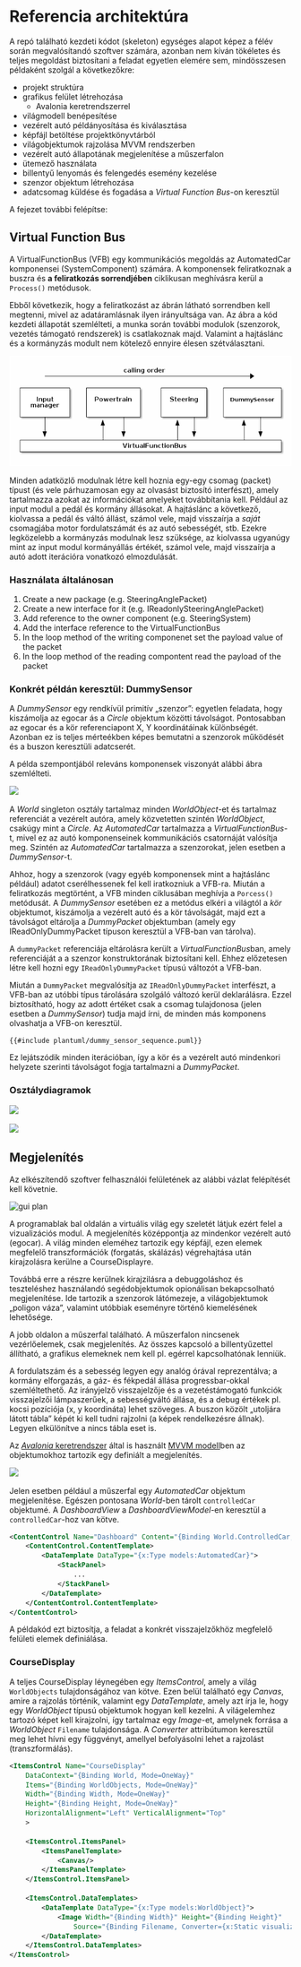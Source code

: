 # Referencia architektúra

A repó található kezdeti kódot (skeleton) egységes alapot képez a félév során megvalósítandó szoftver számára, azonban nem kíván tökéletes és teljes megoldást biztosítani a feladat egyetlen elemére sem, mindösszesen példaként szolgál a következőkre:

- projekt struktúra
- grafikus felület létrehozása
    - Avalonia keretrendszerrel
- világmodell benépesítése
- vezérelt autó példányosítása és kiválasztása
- képfájl betöltése projektkönyvtárból
- világobjektumok rajzolása MVVM rendszerben
- vezérelt autó állapotának megjelenítése a műszerfalon
- ütemező használata
- billentyű lenyomás és felengedés esemény kezelése
- szenzor objektum létrehozása
- adatcsomag küldése és fogadása a *Virtual Function Bus*-on keresztül

A fejezet további felépítse:

<!-- toc -->

## Virtual Function Bus

A VirtualFunctionBus (VFB) egy kommunikációs megoldás az AutomatedCar komponensei (SystemComponent) számára. A komponensek feliratkoznak a buszra és **a feliratkozás sorrendjében** ciklikusan meghívásra kerül a `Process()` metódusok.

Ebből következik, hogy a feliratkozást az ábrán látható sorrendben kell megtenni, mivel az adatáramlásnak ilyen irányultsága van. Az ábra a kód kezdeti állapotát szemlélteti, a munka során további modulok (szenzorok, vezetés támogató rendszerek) is csatlakoznak majd. Valamint a hajtáslánc és a kormányzás modult nem kötelező ennyire élesen szétválasztani.

![](plantuml/dummy_sensor_vfb.svg)

<!-- ```plantuml
{{#include plantuml/dummy_sensor_vfb.puml}}
``` -->

Minden adatközlő modulnak létre kell hoznia egy-egy csomag (packet) típust (és vele párhuzamosan egy az olvasást biztosító interfészt), amely tartalmazza azokat az információkat amelyeket továbbítania kell. Például az input modul a pedál és kormány állásokat. A hajtáslánc a következő, kiolvassa a pedál és váltó állást, számol vele, majd visszaírja a _saját_ csomagjába motor fordulatszámát és az autó sebességét, stb. Ezekre legközelebb a kormányzás modulnak lesz szüksége, az kiolvassa ugyanúgy mint az input modul kormányállás értékét, számol vele, majd visszaírja a autó adott iterációra vonatkozó elmozdulását.


### Használata általánosan

1. Create a new package (e.g. SteeringAnglePacket)
2. Create a new interface for it (e.g. IReadonlySteeringAnglePacket)
3. Add reference to the owner component (e.g. SteeringSystem)
4. Add the interface reference to the VirtualFunctionBus
5. In the loop method of the writing componenet set the payload value of the packet
6. In the loop method of the reading compontent read the payload of the packet


### Konkrét példán keresztül: DummySensor

A *DummySensor* egy rendkívül primitív „szenzor”: egyetlen feladata, hogy kiszámolja az egocar ás a *Circle* objektum közötti távolságot. Pontosabban az egocar és a kör referenciapont X, Y koordinátáinak különbségét. Azonban ez is teljes mérteékben képes bemutatni a szenzorok működését és a buszon keresztüli adatcserét.

A példa szempontjából releváns komponensek viszonyát alábbi ábra szemlélteti.

![](plantuml/dummy_sensor_component.svg)

<!-- ```plantuml
{{#include plantuml/dummy_sensor_component.puml}}
``` -->

A *World* singleton osztály tartalmaz minden *WorldObject*-et és tartalmaz referenciát a vezérelt autóra, amely közvetetten szintén *WorldObject*, csakúgy mint a *Circle*. Az *AutomatedCar* tartalmazza a *VirtualFunctionBus*-t, mivel ez az autó komponenseinek kommunikációs csatornáját valósítja meg. Szintén az *AutomatedCar* tartalmazza a szenzorokat, jelen esetben a *DummySensor*-t.

Ahhoz, hogy a szenzorok (vagy egyéb komponensek mint a hajtáslánc például) adatot cserélhessenek fel kell iratkozniuk a VFB-ra. Miután a feliratkozás megtörtént, a VFB minden ciklusában meghívja a `Porcess()` metódusát. A *DummySensor* esetében ez a metódus elkéri a világtól a *kör* objektumot, kiszámolja a vezérelt autó és a kör távolságát, majd ezt a távolságot eltárolja a *DummyPacket* objektumban (amely egy IReadOnlyDummyPacket típuson keresztül a VFB-ban van tárolva).

<!-- A szenzor része az *AutomatedCar*-nak, közvetlenül hozzáférhet a világhoz (*World*) mivel az singleton. Lekéri a világobjektumok közül a kört (*Circle*), majd kiszámolja a koordináták különbségét a `process()` metódusban és az eredményt eltárolja az `dummyPacket` változóban. -->

A `dummyPacket` referenciája eltárolásra került a *VirtualFunctionBus*ban, amely referenciáját a a szenzor konstruktorának biztosítani kell. Ehhez előzetesen létre kell hozni egy `IReadOnlyDummyPacket` típusú változót a VFB-ban.

Miután a `DummyPacket` megvalósítja az `IReadOnlyDummyPacket` interfészt, a VFB-ban az utóbbi típus tárolására szolgáló változó kerül deklarálásra. Ezzel biztosítható, hogy az adott értéket csak a csomag tulajdonosa (jelen esetben a *DummySensor*) tudja majd írni, de minden más komponens olvashatja a VFB-on keresztül.

```plantuml
{{#include plantuml/dummy_sensor_sequence.puml}}
```

Ez lejátszódik minden iterációban, így a kör és a vezérelt autó mindenkori helyzete szerinti távolságot fogja tartalmazni a *DummyPacket*.


<!-- Az alábbi ábra a *DummySensor* szenpontjából fontos osztályok kapcsolatát mutatja. -->

### Osztálydiagramok

<!-- ```plantuml
{{#include plantuml/dummy_sensor_class.puml}}
``` -->

![](plantuml/dummy_sensor_class.svg)

<!-- ```plantuml
{{#include plantuml/automatedcar_class.puml}}
``` -->

![](plantuml/automatedcar_class.svg)


## Megjelenítés

Az elkészítendő szoftver felhasználói felületének az alábbi vázlat felépítését kell követnie.

![gui plan](images/gui_plan.png)

A programablak bal oldalán a virtuális világ egy szeletét látjuk ezért felel a vizualizációs modul. A megjelenítés középpontja az mindenkor vezérelt autó (egocar). A világ minden eleméhez tartozik egy képfájl, ezen elemek megfelelő transzformációk (forgatás, skálázás) végrehajtása után kirajzolásra kerülne a CourseDisplayre.

Továbbá erre a részre kerülnek kirajzilásra a debuggoláshoz és teszteléshez használandó segédobjektumok opionálisan bekapcsolható megjelenítése. Ide tartozik a szenzorok látómezeje, a világobjektumok „poligon váza”, valamint utóbbiak eseményre történő kiemelésének lehetősége.


A jobb oldalon a műszerfal található. A műszerfalon nincsenek vezérlőelemek, csak megjelenítés. Az összes kapcsoló a billentyűzettel állítható, a grafikus elemeknek nem kell pl. egérrel kapcsolhatónak lenniük.

A fordulatszám és a sebesség legyen egy analóg órával reprezentálva; a kormány elforgazás, a gáz- és fékpedál állása progressbar-okkal szemléltethető. Az irányjelző visszajelzője és a vezetéstámogató funkciók visszajelzői lámpaszerűek, a sebességváltó állása, és a debug értékek pl. kocsi pozíciója (x, y koordináta) lehet szöveges.
A buszon közölt „utoljára látott tábla” képét ki kell tudni rajzolni (a képek rendelkezésre állnak). Legyen elkülönítve a nincs tábla eset is.

Az [*Avalonia* keretrendszer](http://avaloniaui.net/) által is használt [MVVM modell](http://avaloniaui.net/docs/quickstart/mvvm)ben az objektumokhoz tartozik egy definiált a megjelenítés.

![](http://avaloniaui.net/docs/quickstart/images/mvvm.png)

Jelen esetben például a műszerfal egy *AutomatedCar* objektum megjelenítése. Egészen pontosana *World*-ben tárolt `controlledCar` objektumé. A *DashboardView* a *DashboardViewModel*-en keresztül a `controlledCar`-hoz van kötve.

```xml
<ContentControl Name="Dashboard" Content="{Binding World.ControlledCar, Mode=OneWay}" >
    <ContentControl.ContentTemplate>
        <DataTemplate DataType="{x:Type models:AutomatedCar}">
            <StackPanel>
                ...
            </StackPanel>
        </DataTemplate>
    </ContentControl.ContentTemplate>
</ContentControl>
```

A példakód ezt biztosítja, a feladat a konkrét visszajelzőkhöz megfelelő felületi elemek definiálása.

### CourseDisplay

A teljes CourseDisplay léynegében egy *ItemsControl*, amely a világ `WorldObjects` tulajdonságához van kötve. Ezen belül található egy *Canvas*, amire a rajzolás történik, valamint egy *DataTemplate*, amely azt írja le, hogy egy *WorldObject* típusú objektumok hogyan kell kezelni. A világelemhez tartozó képet kell kirajzolni, így tartalmaz egy *Image*-et, amelynek forrása a *WorldObject* `Filename` tulajdonsága. A *Converter* attribútumon keresztül meg lehet hívni egy függvényt, amellyel befolyásolni lehet a rajzolást (transzformálás).

```xml
<ItemsControl Name="CourseDisplay"
    DataContext="{Binding World, Mode=OneWay}"
    Items="{Binding WorldObjects, Mode=OneWay}"
    Width="{Binding Width, Mode=OneWay}"
    Height="{Binding Height, Mode=OneWay}"
    HorizontalAlignment="Left" VerticalAlignment="Top"
    >
    
    <ItemsControl.ItemsPanel>
        <ItemsPanelTemplate>
            <Canvas/>
        </ItemsPanelTemplate>
    </ItemsControl.ItemsPanel>

    <ItemsControl.DataTemplates>
        <DataTemplate DataType="{x:Type models:WorldObject}">
            <Image Width="{Binding Width}" Height="{Binding Height}"
                Source="{Binding Filename, Converter={x:Static visualization:WorldObjectTransformer.Instance}}"/>
        </DataTemplate>
    </ItemsControl.DataTemplates>
</ItemsControl>
```